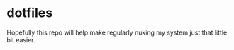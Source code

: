 # dotfiles
Hopefully this repo will help make regularly nuking my system just that little bit easier.
